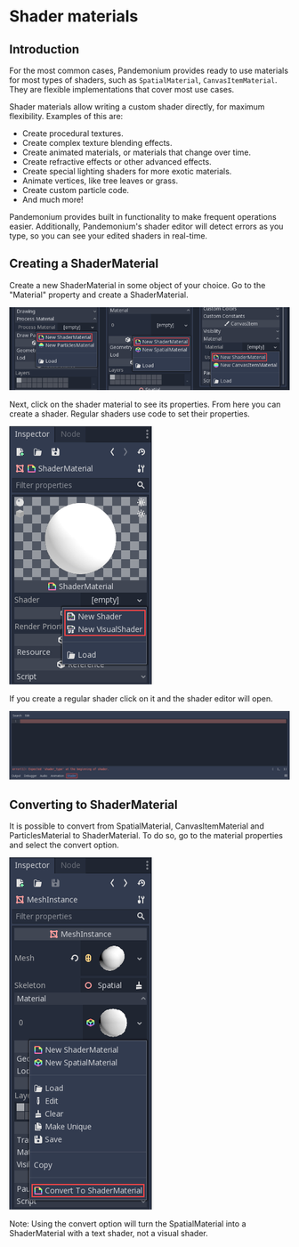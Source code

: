 
# Shader materials

## Introduction

For the most common cases, Pandemonium provides ready to use materials for
most types of shaders, such as `SpatialMaterial`,
`CanvasItemMaterial`.
They are flexible implementations that cover most use cases.

Shader materials allow writing a custom shader directly, for maximum flexibility.
Examples of this are:

-  Create procedural textures.
-  Create complex texture blending effects.
-  Create animated materials, or materials that change over time.
-  Create refractive effects or other advanced effects.
-  Create special lighting shaders for more exotic materials.
-  Animate vertices, like tree leaves or grass.
-  Create custom particle code.
-  And much more!

Pandemonium provides built in functionality to make frequent operations
easier. Additionally, Pandemonium's shader editor will detect errors as you
type, so you can see your edited shaders in real-time.

## Creating a ShaderMaterial

Create a new ShaderMaterial in some object of your choice. Go to the
"Material" property and create a ShaderMaterial.

![](img/shader_material_create.png)

Next, click on the shader material to see its properties. From here you
can create a shader. Regular shaders use code to set
their properties.

![](img/shader_create.png)

If you create a regular shader click on it and the shader editor will open.

![](img/shader_material_editor.png)

## Converting to ShaderMaterial

It is possible to convert from SpatialMaterial, CanvasItemMaterial and
ParticlesMaterial to ShaderMaterial. To do so, go to the material properties
and select the convert option.

![](img/shader_material_convert.png)

Note: Using the convert option will turn the SpatialMaterial into a ShaderMaterial
with a text shader, not a visual shader.

